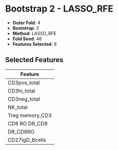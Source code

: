 # Bootstrap 2 - LASSO_RFE

- **Outer Fold**: 4
- **Bootstrap**: 2
- **Method**: LASSO_RFE
- **Fold Seed**: 46
- **Features Selected**: 8

## Selected Features

| Feature |
|---------|
| CD3pos_total |
| CD3hi_total |
| CD3neg_total |
| NK_total |
| Treg memory_CD3 |
| CD8 RO DR_CD8 |
| DR_CD8RO |
| CD27IgD_Bcells |
